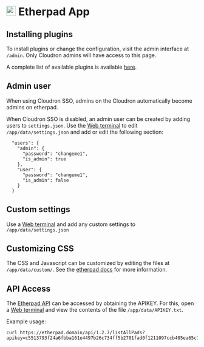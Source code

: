 # <img src="/documentation/img/etherpad-logo.png" width="25px"> Etherpad App

## Installing plugins

To install plugins or change the configuration, visit the admin
interface at `/admin`. Only Cloudron admins will have access to
this page.

A complete list of available plugins is available [here](https://static.etherpad.org/plugins.html).

## Admin user

When using Cloudron SSO, admins on the Cloudron automatically become admins
on etherpad.

When Cloudron SSO is disabled, an admin user can be created by adding users
to `settings.json`. Use the [Web terminal](/documentation/apps/#web-terminal)
to edit `/app/data/settings.json` and add or edit the following section:

```
  "users": {
    "admin": {
      "password": "changeme1",
      "is_admin": true
    },
    "user": {
      "password": "changeme1",
      "is_admin": false
    }
  }
```

## Custom settings

Use a [Web terminal](/documentation/apps/#web-terminal) and add any custom
settings to `/app/data/settings.json`

## Customizing CSS

The CSS and Javascript can be customized by editing the files at `/app/data/custom/`.
See the [etherpad docs](http://etherpad.org/doc/v1.2.7/#index_custom_static_files) for
more information.

## API Access

The [Etherpad API](http://etherpad.org/doc/v1.3.0/#index_http_api) can be accessed by
obtaining the APIKEY. For this, open a [Web terminal](/documentation/apps/#web-terminal)
and view the contents of the file `/app/data/APIKEY.txt`.

Example usage:

    curl https://etherpad.domain/api/1.2.7/listAllPads?apikey=c5513793f24a6fbba161e4497b26c734ff5b2701fad0f1211097ccb405ea65c7

